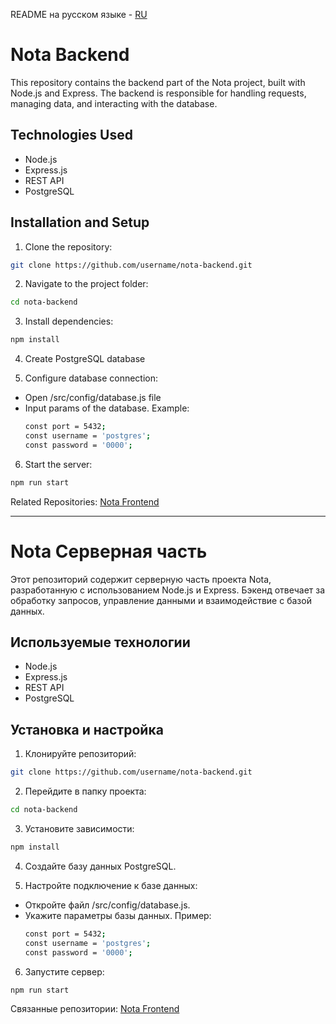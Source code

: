 README на русском языке - [RU](https://github.com/ThePolonsky/nota_front/tree/main?tab=readme-ov-file#nota-клиентская-часть)

# Nota Backend

This repository contains the backend part of the Nota project, built with Node.js and Express. The backend is responsible for handling requests, managing data, and interacting with the database.

## Technologies Used
- Node.js
- Express.js
- REST API
- PostgreSQL

## Installation and Setup
1. Clone the repository:
  ```bash
  git clone https://github.com/username/nota-backend.git
  ```

2.	Navigate to the project folder:
  ```bash
  cd nota-backend
  ```

3. Install dependencies:
  ```bash
  npm install
  ```

4. Create PostgreSQL database
   
5. Configure database connection:
+ Open /src/config/database.js file
+ Input params of the database. Example:
  ```bash
  const port = 5432;
  const username = 'postgres';
  const password = '0000';
  ```

6. Start the server:
  ```bash
  npm run start
  ```

Related Repositories:
[Nota Frontend](https://github.com/ThePolonsky/nota_front)

---------------

# Nota Серверная часть

Этот репозиторий содержит серверную часть проекта Nota, разработанную с использованием Node.js и Express. Бэкенд отвечает за обработку запросов, управление данными и взаимодействие с базой данных.

## Используемые технологии
- Node.js
- Express.js
- REST API
- PostgreSQL

## Установка и настройка
1. Клонируйте репозиторий:
  ```bash
  git clone https://github.com/username/nota-backend.git
  ```

2. Перейдите в папку проекта:
  ```bash
  cd nota-backend
  ```

3. Установите зависимости:
  ```bash
  npm install
  ```

4. Создайте базу данных PostgreSQL.
   
5. Настройте подключение к базе данных:
+ Откройте файл /src/config/database.js.
+ Укажите параметры базы данных. Пример:
  ```bash
  const port = 5432;
  const username = 'postgres';
  const password = '0000';
  ```

6. Запустите сервер:
  ```bash
  npm run start
  ```

Связанные репозитории: 
[Nota Frontend](https://github.com/ThePolonsky/nota_front)
